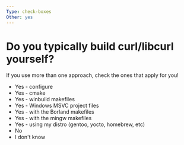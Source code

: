 ```yaml
---
Type: check-boxes
Other: yes
---
```

# Do you typically build curl/libcurl yourself?

If you use more than one approach, check the ones that apply for you!

- Yes - configure
- Yes - cmake
- Yes - winbuild makefiles
- Yes - Windows MSVC project files
- Yes - with the Borland makefiles
- Yes - with the mingw makefiles
- Yes - using my distro (gentoo, yocto, homebrew, etc)
- No
- I don't know
